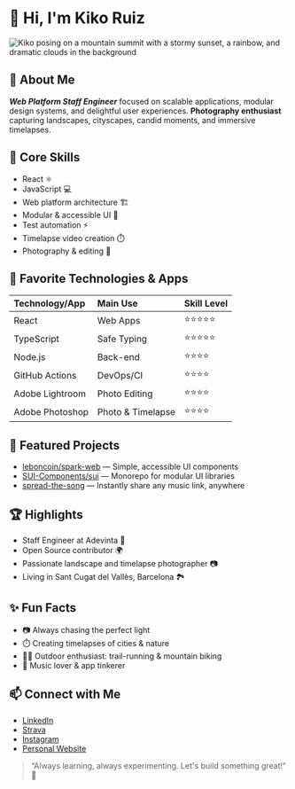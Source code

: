 # 👋 Hi, I'm Kiko Ruiz

![Kiko posing on a mountain summit with a stormy sunset, a rainbow, and dramatic clouds in the background](https://www.kikoruiz.es/_next/image?url=%2Fpictures%2F2024-08-14_0070.jpg&w=3840&q=75)

## 🚀 About Me

**_Web Platform Staff Engineer_** focused on scalable applications, modular design systems, and delightful user experiences. **Photography enthusiast** capturing landscapes, cityscapes, candid moments, and immersive timelapses.

## 🎯 Core Skills

- React ⚛️
- JavaScript 💻
- Web platform architecture 🏗️
- Modular & accessible UI 🧩
- Test automation ⚡
- Timelapse video creation ⏱️
- Photography & editing 📸

## 🧰 Favorite Technologies & Apps

| Technology/App  | Main Use          | Skill Level |
| :-------------- | :---------------- | :---------- |
| React           | Web Apps          | ⭐⭐⭐⭐⭐  |
| TypeScript      | Safe Typing       | ⭐⭐⭐⭐⭐  |
| Node.js         | Back-end          | ⭐⭐⭐⭐    |
| GitHub Actions  | DevOps/CI         | ⭐⭐⭐⭐    |
| Adobe Lightroom | Photo Editing     | ⭐⭐⭐⭐    |
| Adobe Photoshop | Photo & Timelapse | ⭐⭐⭐⭐    |

## 🌟 Featured Projects

- [leboncoin/spark-web](https://github.com/leboncoin/spark-web) — Simple, accessible UI components
- [SUI-Components/sui](https://github.com/SUI-Components/sui) — Monorepo for modular UI libraries
- [spread-the-song](https://github.com/kikoruiz/spread-the-song) — Instantly share any music link, anywhere

## 🏆 Highlights

- Staff Engineer at Adevinta 🚀
- Open Source contributor 🌍
- Passionate landscape and timelapse photographer 📷
- Living in Sant Cugat del Vallès, Barcelona 🏞️

## ✨ Fun Facts

- 📷 Always chasing the perfect light
- ⏱️ Creating timelapses of cities & nature
- 🚵‍♂️ Outdoor enthusiast: trail-running & mountain biking
- 🎵 Music lover & app tinkerer

## 📫 Connect with Me

- [LinkedIn](https://www.linkedin.com/in/kikoruiz)
- [Strava](https://www.strava.com/athletes/2109273)
- [Instagram](https://www.instagram.com/kikoruiz)
- [Personal Website](https://www.kikoruiz.es)

> “Always learning, always experimenting. Let's build something great!” 🚀
